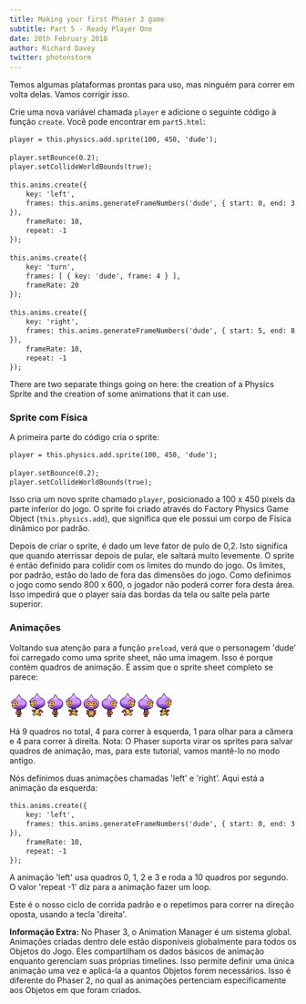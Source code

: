 ```yaml
---
title: Making your first Phaser 3 game
subtitle: Part 5 - Ready Player One
date: 20th February 2018
author: Richard Davey
twitter: photonstorm
---
```


Temos algumas plataformas prontas para uso, mas ninguém para correr em volta delas. Vamos corrigir isso.

Crie uma nova variável chamada `player` e adicione o seguinte código à função `create`. Você pode encontrar em `part5.html`:

```
player = this.physics.add.sprite(100, 450, 'dude');

player.setBounce(0.2);
player.setCollideWorldBounds(true);

this.anims.create({
    key: 'left',
    frames: this.anims.generateFrameNumbers('dude', { start: 0, end: 3 }),
    frameRate: 10,
    repeat: -1
});

this.anims.create({
    key: 'turn',
    frames: [ { key: 'dude', frame: 4 } ],
    frameRate: 20
});

this.anims.create({
    key: 'right',
    frames: this.anims.generateFrameNumbers('dude', { start: 5, end: 8 }),
    frameRate: 10,
    repeat: -1
});
```

There are two separate things going on here: the creation of a Physics Sprite and the creation of some animations that it can use.

### Sprite com Física

A primeira parte do código cria o sprite:

```
player = this.physics.add.sprite(100, 450, 'dude');

player.setBounce(0.2);
player.setCollideWorldBounds(true);
```

Isso cria um novo sprite chamado `player`, posicionado a 100 x 450 pixels da parte inferior do jogo. O sprite foi criado através do Factory Physics Game Object (`this.physics.add`), que significa que ele possui um corpo de Física dinâmico por padrão.

Depois de criar o sprite, é dado um leve fator de pulo de 0,2. Isto significa que quando aterrissar depois de pular, ele saltará muito levemente. O sprite é então definido para colidir com os limites do mundo do jogo. Os limites, por padrão, estão do lado de fora das dimensões do jogo. Como definimos o jogo como sendo 800 x 600, o jogador não poderá correr fora desta área. Isso impedirá que o player saia das bordas da tela ou salte pela parte superior.

### Animações

Voltando sua atenção para a função `preload`, verá que o personagem 'dude' foi carregado como uma sprite sheet, não uma imagem. Isso é porque contém quadros de animação. É assim que o sprite sheet completo se parece:

![image](dude.png)

Há 9 quadros no total, 4 para correr à esquerda, 1 para olhar para a câmera e 4 para correr à direita. Nota: O Phaser suporta virar os sprites para salvar quadros de animação, mas, para este tutorial, vamos mantê-lo no modo antigo.

Nós definimos duas animações chamadas 'left' e 'right'. Aqui está a animação da esquerda:

```
this.anims.create({
    key: 'left',
    frames: this.anims.generateFrameNumbers('dude', { start: 0, end: 3 }),
    frameRate: 10,
    repeat: -1
});
```
A animação 'left' usa quadros 0, 1, 2 e 3 e roda a 10 quadros por segundo. O valor 'repeat -1' diz para a animação fazer um loop.

Este é o nosso ciclo de corrida padrão e o repetimos para correr na direção oposta, usando a tecla 'direita'.

**Informação Extra:** No Phaser 3, o Animation Manager é um sistema global. Animações criadas dentro dele estão disponíveis globalmente para todos os Objetos do Jogo. Eles compartilham os dados básicos de animação enquanto gerenciam suas próprias timelines. Isso permite definir uma única animação uma vez e aplicá-la a quantos Objetos forem necessários. Isso é diferente do Phaser 2, no qual as animações pertenciam especificamente aos Objetos em que foram criados.
